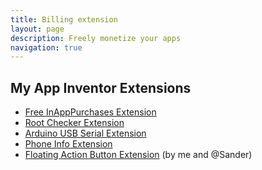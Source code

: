 ```yaml
---
title: Billing extension
layout: page
description: Freely monetize your apps
navigation: true
---
```


## My App Inventor Extensions

- [Free InAppPurchases Extension](aix/Billing)
- [Root Checker Extension](https://community.thunkable.com/t/root-checker-extension/1587?u=pavi2410)
- [Arduino USB Serial Extension](https://community.thunkable.com/t/arduino-usb-serial-extension/2624?u=pavi2410)
- [Phone Info Extension](https://community.thunkable.com/t/phone-info-extension/1600?u=pavi2410)
- [Floating Action Button Extension](https://community.thunkable.com/t/fab-extension-material-ui-feature/3488?u=pavi2410) (by me and @Sander)
